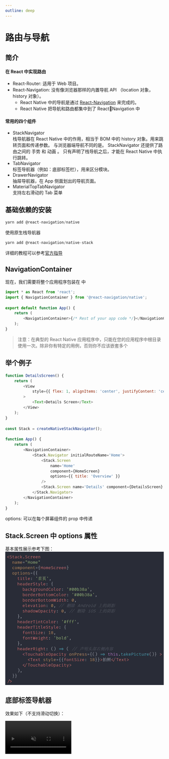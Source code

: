 ```yaml
---
outline: deep
---
```


# 路由与导航

## 简介

#### 在 React 中实现路由

-   React-Router: 适用于 Web 项目。
-   React-Navigation: 没有像浏览器那样的内置导航 API （location 对象，history 对象）。
    -   React Native 中的导航是通过 [React-Navigation](https://github.com/react-navigation/react-navigation) 来完成的。
    -   React Native 把导航和路由都集中到了 ReactNavigation 中

#### 常用的四个组件

-   StackNavigator  
    栈导航器在 React Native 中的作用，相当于 BOM 中的 history 对象。用来跳转页面和传递参数。
    与浏览器端导航不同的是。 StackNavigator 还提供了路由之间的 手势 和 动画 。
    只有声明了栈导航之后，才能在 React Native 中执行跳转。
-   TabNavigator  
    标签导航器（例如：底部标签栏），用来区分模块。
-   DrawerNavigator  
    抽屉导航器，在 App 侧面划出的导航页面。
-   MaterialTopTabNavigator  
    支持左右滑动的 Tab 菜单

## 基础依赖的安装

```js
yarn add @react-navigation/native
```

使用原生栈导航器

```js
yarn add @react-navigation/native-stack
```

详细的教程可以参考[官方指导](https://reactnavigation.org/docs/getting-started/)

## NavigationContainer

现在，我们需要将整个应用程序包装在 中

```js
import * as React from 'react';
import { NavigationContainer } from '@react-navigation/native';

export default function App() {
    return (
        <NavigationContainer>{/* Rest of your app code */}</NavigationContainer>
    );
}
```

> 注意：在典型的 React Native 应用程序中，只能在您的应用程序中根目录使用一次。除非你有特定的用例，否则你不应该嵌套多个

## 举个例子

```js
function DetailsScreen() {
    return (
        <View
            style={{ flex: 1, alignItems: 'center', justifyContent: 'center' }}
        >
            <Text>Details Screen</Text>
        </View>
    );
}

const Stack = createNativeStackNavigator();

function App() {
    return (
        <NavigationContainer>
            <Stack.Navigator initialRouteName='Home'>
                <Stack.Screen
                    name='Home'
                    component={HomeScreen}
                    options={{ title: 'Overview' }}
                />
                <Stack.Screen name='Details' component={DetailsScreen} />
            </Stack.Navigator>
        </NavigationContainer>
    );
}
```

options: 可以在每个屏幕组件的 prop 中传递

## Stack.Screen 中 options 属性

基本属性展示参考下图：
![image](./images/image23.png)

## 底部标签导航器

效果如下（不支持滑动切换）：

<video autoplay muted width=210 src="./video/bottom-tabs-demo-1.mp4" />

代码使用如下：

```js
function HomeScreen(prop) {
    return (
        <View style={[styles.container]}>
            <Text style={[styles.text]}>Home Screen</Text>
        </View>
    );
}

function NewsScreen(prop) {
    return (
        <View style={[styles.container]}>
            <Text style={[styles.text]}>News Screen</Text>
        </View>
    );
}

{
    /* 创建底部标签导航器 */
}
const Tab = createBottomTabNavigator();

export default class index extends Component {
    render() {
        return (
            <Tab.Navigator
                screenOptions={({ route }) => ({
                    tabBarIcon: ({ focused, color, size }) => {
                        let iconName;

                        if (route.name === 'Home') {
                            iconName = focused
                                ? 'add-circle'
                                : 'add-circle-outline';
                        } else if (route.name === 'News') {
                            iconName = focused ? 'person' : 'person-outline';
                        }
                        return (
                            <Ionicons
                                name={iconName}
                                size={size}
                                color={color}
                            />
                        );
                    },
                })}
                tabBarOptions={{
                    activeTintColor: 'tomato',
                    inactiveTintColor: 'gray',
                }}
            >
                <Tab.Screen name='Home' component={HomeScreen} />
                <Tab.Screen name='News' component={NewsScreen} />
            </Tab.Navigator>
        );
    }
}
```

## 矢量图标组件库

[React-native-vector-icons](https://github.com/oblador/react-native-vector-icons) 是著名的图标组件，包含了世界各大公司的矢量图标。

-   安装 npm 包

```js
yarn add react-native-vector-icons --save
yarn add @types/react-native-vector-icons --save-dev
```

-   配置 Android：选项：使用 Gradle（推荐）
    这种方法的优点是在构建时从该模块复制字体，因此字体和 JS 始终保持同步，从而使升级变得轻松。编辑 android/app/build.gradle 并添加以下内容

```js
apply from: "../../node_modules/react-native-vector-icons/fonts.gradle"
```

    要自定义正在复制的文件，请添加以下内容:

```js
project.ext.vectoricons = [
    iconFontNames: [ 'MaterialIcons.ttf', 'EvilIcons.ttf' ] // Name of the font files you want to copy
]

apply from: "../../node_modules/react-native-vector-icons/fonts.gradle"
```

## 抽屉导航器

效果如下：

<video autoplay muted width=210 src="./video/drawer.mp4" />

要使用此导航器，请确保您具有 @react-navigation/native 和 它的依赖（[参考此文档](https://reactnavigation.org/docs/getting-started/)）

```js
yarn add @react-navigation/drawer
```

然后，您需要安装和配置抽屉导航器所需的库

```js
yarn add react-native-gesture-handler react-native-reanimated
```

最后，请在入口文件的顶部添加以下内容（确保它位于顶部，并且之前没有其他内容）如：index.js 或 App.js

```js
import 'react-native-gesture-handler';
```

#### 配置抽屉导航

```js
<Drawer.Navigator
    drawerPosition={'right'} // 菜单右侧显示
    drawerType='slide' // 设置抽屉菜单动画效果
    drawerStyle={{
        backgroundColor: '#cdb', // 设置抽屉菜单背景色
        width: 180, // 设置抽屉菜单宽度
    }}
    drawerContentOptions={{
        activeTintColor: '#e91e63', // 设置活跃字体颜色
        itemStyle: {
            // 设置菜单项样式
            marginVertical: 20, // 设置菜单的垂直外间距
        },
    }}
>
    <Drawer.Screen name='Feed' component={Feed} />
    <Drawer.Screen
        name='Notifications'
        component={Notifications}
        options={{
            title: '通知', // 菜单标题
            // drawerLabel:  // 替代 title,返回复杂的组件
            // drawerIcon:   // 返回图标的函数
            // headerShown:  // 是否显示 header  默认 false 不显示
            // headerLeft:   // 函数，声明 header 左侧的显示内容
            // headerRight:  // 函数，声明 header 右侧的显示内容
        }}
    />
</Drawer.Navigator>
```

## 材料顶部标签导航器

效果如下：

<video autoplay muted width=210 src="./video/material-top-tabs.mp4" />

生成可以左右滑动的 Tab 导航。屏幕顶部的材质设计主题标签栏，可让您通过点击选项卡或水平滑动来切换不同的路线。
首先安装 npm 包：

```js
yarn add @react-navigation/material-top-tabs react-native-tab-view
```

然后安装导航器所需的视图 react-native-pager-view

```js
yarn add react-native-pager-view
```

使用示例：

```js
import { createMaterialTopTabNavigator } from '@react-navigation/material-top-tabs';

const Tab = createMaterialTopTabNavigator();

function MyTabs() {
    return (
        <Tab.Navigator
            initialRouteName='Feed'
            screenOptions={{
                tabBarActiveTintColor: '#e91e63',
                tabBarLabelStyle: { fontSize: 12 },
                tabBarStyle: { backgroundColor: 'powderblue' },
            }}
        >
            <Tab.Screen
                name='Feed'
                component={Feed}
                options={{ tabBarLabel: 'Home' }}
            />
            <Tab.Screen
                name='Notifications'
                component={Notifications}
                options={{ tabBarLabel: 'Updates' }}
            />
            <Tab.Screen
                name='Profile'
                component={Profile}
                options={{ tabBarLabel: 'Profile' }}
            />
        </Tab.Navigator>
    );
}
```

## 路由与导航

在一个导航的内部，渲染另一个导航，如下所示：
![image](./images/image24.png)
关于使用注意事项，详见[官方文档](https://reactnavigation.org/docs/nesting-navigators)

## 路由传参

通过下图示意：
![image](./images/image25.png)
详见[官方文档](https://reactnavigation.org/docs/params/)
